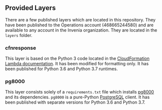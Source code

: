 ## Provided Layers

There are a few published layers which are located in this repository.
They have been published to the Operations account (468665244580) and are available to any account in the Invenia organization.
They are located in the `layers` folder.

### cfnresponse

This layer is based on the Python 3 code located in the [CloudFormation Lambda documentation](https://docs.aws.amazon.com/AWSCloudFormation/latest/UserGuide/aws-properties-lambda-function-code.html).
It has been modified for formatting only.
It has been published for Python 3.6 and Python 3.7 runtimes.

### pg8000

This layer consists solely of a `requirements.txt` file which installs [pg8000](https://github.com/tlocke/pg8000) and its dependencies.
`pg8000` is a pure-Python [PostgreSQL](https://www.postgresql.org/) client.
It has been published with separate versions for Python 3.6 and Python 3.7.
